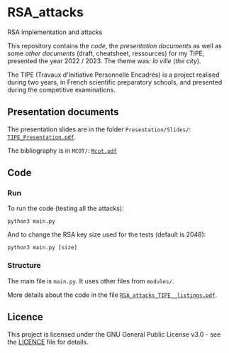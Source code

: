 # RSA_attacks
RSA implementation and attacks

This repository contains the *code*, the *presentation documents* as well as some *other documents* (draft, cheatsheet, ressources) for my TIPE, presented the year 2022 / 2023.
The theme was: *la ville* (*the city*).

The TIPE (Travaux d'Initiative Personnelle Encadrés) is a project realised during two years, in French scientific preparatory schools, and presented during the competitive examinations.

## Presentation documents
The presentation slides are in the folder `Presentation/Slides/`: [`TIPE_Presentation.pdf`](Presentation/Slides/TIPE_Presentation.pdf).

The bibliography is in `MCOT/`: [`Mcot.pdf`](MCOT/Mcot.pdf)

## Code
### Run
To run the code (testing all the attacks):
```
python3 main.py
```

And to change the RSA key size used for the tests (default is 2048):
```
python3 main.py [size]
```

### Structure
The main file is `main.py`.
It uses other files from `modules/`.

More details about the code in the file [`RSA_attacks_TIPE__listings.pdf`](Presentation/Listings/RSA_attacks_TIPE__listings.pdf).


## Licence
This project is licensed under the GNU General Public License v3.0 - see the [LICENCE](LICENCE) file for details.
